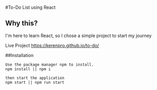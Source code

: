 #To-Do List using React
## Why this?
I'm here to learn React, so I chose a simple project to start my journey

Live Project
https://kerenpro.github.io/to-do/

##Installation
```
Use the package manager npm to install.
npm install || npm i

then start the application
npm start || npm run start
```
